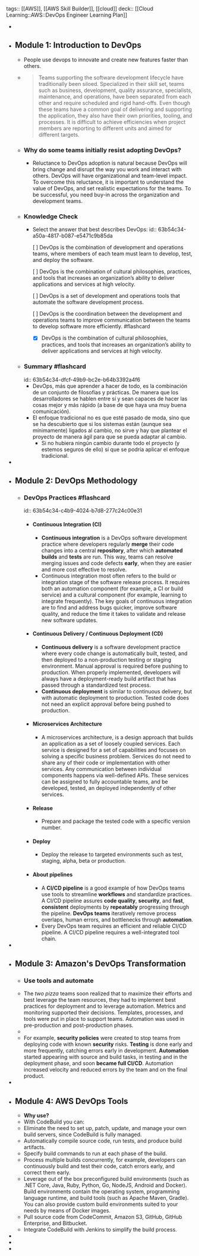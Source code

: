 tags:: [[AWS]], [[AWS Skill Builder]], [[cloud]] 
deck:: [[Cloud Learning::AWS::DevOps Engineer Learning Plan]]

-
- ## Module 1: Introduction to DevOps
	- People use devops to innovate and create new features faster than others.
	- > Teams supporting the software development lifecycle have traditionally been siloed. Specialized in their skill set, teams such as business, development, quality assurance, specialists, maintenance, and operations, have been separated from each other and require scheduled and rigid hand-offs. Even though these teams have a common goal of delivering and supporting the application, they also have their own priorities, tooling, and processes. It is difficult to achieve efficiencies when project members are reporting to different units and aimed for different targets.
	- ### Why do some teams initially resist adopting DevOps?
		- Reluctance to DevOps adoption is natural because DevOps will bring change and disrupt the way you work and interact with others. DevOps will have organizational and team-level impact. To overcome this reluctance, it is important to understand the value of DevOps, and set realistic expectations for the teams. To be successful, you need buy-in across the organization and development teams.
	- ### Knowledge Check
		- Select the answer that best describes DevOps:
		  id:: 63b54c34-a50a-4817-b087-e5471c9b85da
		  
		  [ ] DevOps is the combination of development and operations teams, where members
		  of each team must learn to develop, test, and deploy the software.
		  
		  [ ] DevOps is the combination of cultural philosophies, practices, and tools that 
		  increases an organization’s ability to deliver applications and services
		   at high velocity.
		  
		  [ ] DevOps is a set of development and operations tools that automate the software development process.
		  
		  [ ] DevOps is the coordination between the development and operations teams to 
		  improve communication between the teams to develop software more 
		  efficiently. #flashcard
			- [x] DevOps is the combination of cultural philosophies, practices, and tools that 
			  increases an organization’s ability to deliver applications and services
			   at high velocity.
	- ### Summary #flashcard
	  id:: 63b54c34-dfcf-49b9-bc2e-b64b3392a4f6
		- DevOps, más que aprender a hacer de todo, es la combinación de un conjunto de filosofías y prácticas. De manera que los desarrolladores se hablen entre sí y sean capaces de hacer las cosas mejor y más rápido (a base de que haya una muy buena comunicación).
		- El enfoque tradicional no es que esté pasado de moda, sino que se ha descubierto que si los sistemas están (aunque sea mínimamente) ligados al cambio, no sirve y hay que plantear el proyecto de manera ágil para que se pueda adaptar al cambio.
			- Si no hubiera ningún cambio durante todo el proyecto (y estemos seguros de ello) sí que se podría aplicar el enfoque tradicional.
-
- ## Module 2: DevOps Methodology
	- ### DevOps Practices #flashcard
	  id:: 63b54c34-c4b9-4024-b7d8-277c24c00e31
		- #### Continuous Integration (CI)
			- **Continuous integration** is a DevOps software development practice where developers regularly **merge** their code changes into a central **repository**, after which **automated builds** and **tests** are run. This way, teams can resolve merging issues and code defects **early**, when they are easier and more cost effective to resolve.
			- Continuous integration most often refers to the build or integration stage of the software release process. It requires both an automation component (for example, a CI or build service) and a cultural component (for example, learning to integrate frequently). The key goals of continuous integration are to find and address bugs quicker, improve software quality, and reduce the time it takes to validate and release new software updates.
		- #### Continuous Delivery / Continuous Deployment (CD)
			- **Continuous delivery** is a software development practice where every code change is automatically built, tested, and then deployed to a non-production testing or staging environment. Manual approval is required before pushing to production. When properly implemented, developers will always have a deployment-ready build artifact that has passed through a standardized test process.
			- **Continuous deployment** is similar to continuous delivery, but with automatic deployment to production. Tested code does not need an explicit approval before being pushed to production.
		- #### Microservices Architecture
			- A microservices architecture, is a design approach that builds an application as a set of loosely coupled services. Each service is designed for a set of capabilities and focuses on solving a specific business problem. Services do not need to share any of their code or implementation with other services. Any communication between individual components happens via well-defined APIs. These services can be assigned to fully accountable teams, and be developed, tested, an deployed independently of other services.
		- #### Release
			- Prepare and package the tested code with a specific version number.
		- #### Deploy
			- Deploy the release to targeted environments such as test, staging, alpha, beta or production.
		- #### About pipelines
			- A **CI/CD pipeline** is a good example of how DevOps teams use tools to streamline **workflows** and standardize practices. A CI/CD pipeline assures **code quality**, **security**, and **fast**, **consistent** deployments by **repeatably** progressing through the pipeline. **DevOps teams** iteratively remove process overlaps, human errors, and bottlenecks through **automation**.
			- Every DevOps team requires an efficient and reliable CI/CD pipeline. A CI/CD pipeline requires a well-integrated tool chain.
-
- ## Module 3: Amazon's DevOps Transformation
	- ### Use tools and automate
	- The *two pizza* teams soon realized that to maximize their efforts and best leverage the team resources, they had to implement best practices for deployment and to leverage automation. Metrics and monitoring supported their decisions. Templates, processes, and tools were put in place to support teams. Automation was used in pre-production and post-production phases.
	-
	- For example, **security policies** were created to stop teams from deploying code with known **security** risks. **Testing** is done early and more frequently, catching errors early in development. **Automation** started appearing with source and build tasks, in testing and in the deployment phase, and soon **became full CI/CD**. Automation increased velocity and reduced errors by the team and on the final product.
-
- ## Module 4: AWS DevOps Tools
	- **Why use?**
	- With CodeBuild you can:
	- Eliminate the need to set up, patch, update, and manage your own build servers, since CodeBuild is fully managed.
	- Automatically compile source code, run tests, and produce build artifacts.
	- Specify build commands to run at each phase of the build.
	- Process
	   multiple builds concurrently, for example, developers can continuously 
	  build and test their code, catch errors early, and correct them early.
	- Leverage
	   out of the box preconfigured build environments (such as .NET Core, 
	  Java, Ruby, Python, Go, NodeJS, Android and Docker). Build environments 
	  contain the operating system, programming language runtime, and build 
	  tools (such as Apache Maven, Gradle). You can also provide custom build 
	  environments suited to your needs by means of Docker images.
	- Pull source code from CodeCommit, Amazon S3, GitHub, GitHub Enterprise, and Bitbucket.
	- Integrate CodeBuild with Jenkins to simplify the build process.
-
-
-